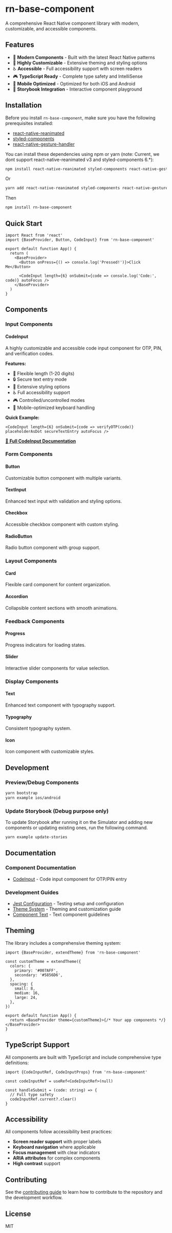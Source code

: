 # rn-base-component

A comprehensive React Native component library with modern, customizable, and accessible components.

## Features

- 🎯 **Modern Components** - Built with the latest React Native patterns
- 🎨 **Highly Customizable** - Extensive theming and styling options
- ♿ **Accessible** - Full accessibility support with screen readers
- 🎮 **TypeScript Ready** - Complete type safety and IntelliSense
- 📱 **Mobile Optimized** - Optimized for both iOS and Android
- 🎪 **Storybook Integration** - Interactive component playground

## Installation

Before you install `rn-base-component`, make sure you have the following prerequisites installed:

- [react-native-reanimated](https://github.com/software-mansion/react-native-reanimated)
- [styled-components](https://styled-components.com/)
- [react-native-gesture-handler](https://docs.swmansion.com/react-native-gesture-handler/)

You can install these dependencies using npm or yarn (note: Current, we dont support react-native-reanimated v3 and styled-components 6.\*):

```sh
npm install react-native-reanimated styled-components react-native-gesture-handler
```

Or

```sh
yarn add react-native-reanimated styled-components react-native-gesture-handler
```

Then

```sh
npm install rn-base-component
```

## Quick Start

```tsx
import React from 'react'
import {BaseProvider, Button, CodeInput} from 'rn-base-component'

export default function App() {
  return (
    <BaseProvider>
      <Button onPress={() => console.log('Pressed!')}>Click Me</Button>

      <CodeInput length={6} onSubmit={code => console.log('Code:', code)} autoFocus />
    </BaseProvider>
  )
}
```

## Components

### Input Components

#### CodeInput

A highly customizable and accessible code input component for OTP, PIN, and verification codes.

**Features:**

- 🎯 Flexible length (1-20 digits)
- 🔒 Secure text entry mode
- 🎨 Extensive styling options
- ♿ Full accessibility support
- 🎮 Controlled/uncontrolled modes
- 📱 Mobile-optimized keyboard handling

**Quick Example:**

```tsx
<CodeInput length={6} onSubmit={code => verifyOTP(code)} placeholderAsDot secureTextEntry autoFocus />
```

[📖 **Full CodeInput Documentation**](src/components/CodeInput/README.md)

### Form Components

#### Button

Customizable button component with multiple variants.

#### TextInput

Enhanced text input with validation and styling options.

#### Checkbox

Accessible checkbox component with custom styling.

#### RadioButton

Radio button component with group support.

### Layout Components

#### Card

Flexible card component for content organization.

#### Accordion

Collapsible content sections with smooth animations.

### Feedback Components

#### Progress

Progress indicators for loading states.

#### Slider

Interactive slider components for value selection.

### Display Components

#### Text

Enhanced text component with typography support.

#### Typography

Consistent typography system.

#### Icon

Icon component with customizable styles.

## Development

### Preview/Debug Components

```sh
yarn bootstrap
yarn example ios/android
```

### Update Storybook (Debug purpose only)

To update Storybook after running it on the Simulator and adding new components or updating existing ones, run the following command.

```sh
yarn example update-stories
```

## Documentation

### Component Documentation

- [CodeInput](src/components/CodeInput/README.md) - Code input component for OTP/PIN entry

### Development Guides

- [Jest Configuration](docs/jest-config.md) - Testing setup and configuration
- [Theme System](docs/theme.md) - Theming and customization guide
- [Component Text](docs/component-text.md) - Text component guidelines

## Theming

The library includes a comprehensive theming system:

```tsx
import {BaseProvider, extendTheme} from 'rn-base-component'

const customTheme = extendTheme({
  colors: {
    primary: '#007AFF',
    secondary: '#5856D6',
  },
  spacing: {
    small: 8,
    medium: 16,
    large: 24,
  },
})

export default function App() {
  return <BaseProvider theme={customTheme}>{/* Your app components */}</BaseProvider>
}
```

## TypeScript Support

All components are built with TypeScript and include comprehensive type definitions:

```tsx
import {CodeInputRef, CodeInputProps} from 'rn-base-component'

const codeInputRef = useRef<CodeInputRef>(null)

const handleSubmit = (code: string) => {
  // Full type safety
  codeInputRef.current?.clear()
}
```

## Accessibility

All components follow accessibility best practices:

- **Screen reader support** with proper labels
- **Keyboard navigation** where applicable
- **Focus management** with clear indicators
- **ARIA attributes** for complex components
- **High contrast** support

## Contributing

See the [contributing guide](CONTRIBUTING.md) to learn how to contribute to the repository and the development workflow.

## License

MIT
